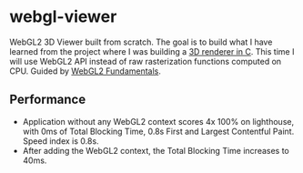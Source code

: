 # webgl-viewer

WebGL2 3D Viewer built from scratch. The goal is to build what I have learned from the project where I was building a [3D renderer in C](https://github.com/michalzalobny/3d-renderer-in-c). This time I will use WebGL2 API instead of raw rasterization functions computed on CPU. Guided by [WebGL2 Fundamentals](https://webgl2fundamentals.org/).

## Performance

- Application without any WebGL2 context scores 4x 100% on lighthouse, with 0ms of Total Blocking Time, 0.8s First and Largest Contentful Paint. Speed index is 0.8s.
- After adding the WebGL2 context, the Total Blocking Time increases to 40ms.

